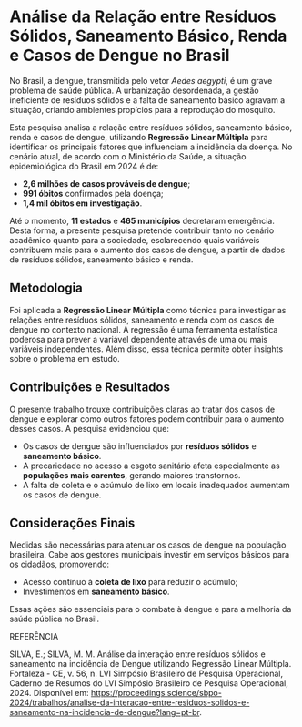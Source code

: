 <h1>Análise da Relação entre Resíduos Sólidos, Saneamento Básico, Renda e Casos de Dengue no Brasil</h1>

<p>No Brasil, a dengue, transmitida pelo vetor <em>Aedes aegypti</em>, é um grave problema de saúde pública. A urbanização desordenada, a gestão ineficiente de resíduos sólidos e a falta de saneamento básico agravam a situação, criando ambientes propícios para a reprodução do mosquito.</p>

<p>Esta pesquisa analisa a relação entre resíduos sólidos, saneamento básico, renda e casos de dengue, utilizando <strong>Regressão Linear Múltipla</strong> para identificar os principais fatores que influenciam a incidência da doença. No cenário atual, de acordo com o Ministério da Saúde, a situação epidemiológica do Brasil em 2024 é de:</p>

<ul>

<li><strong>2,6 milhões de casos prováveis de dengue</strong>;</li>

<li><strong>991 óbitos</strong> confirmados pela doença;</li>

<li><strong>1,4 mil óbitos em investigação</strong>.</li>

</ul>

<p>Até o momento, <strong>11 estados</strong> e <strong>465 municípios</strong> decretaram emergência. Desta forma, a presente pesquisa pretende contribuir tanto no cenário acadêmico quanto para a sociedade, esclarecendo quais variáveis contribuem mais para o aumento dos casos de dengue, a partir de dados de resíduos sólidos, saneamento básico e renda.</p>

<h2>Metodologia</h2>

<p>Foi aplicada a <strong>Regressão Linear Múltipla</strong> como técnica para investigar as relações entre resíduos sólidos, saneamento e renda com os casos de dengue no contexto nacional. A regressão é uma ferramenta estatística poderosa para prever a variável dependente através de uma ou mais variáveis independentes. Além disso, essa técnica permite obter insights sobre o problema em estudo.</p>

<h2>Contribuições e Resultados</h2>

<p>O presente trabalho trouxe contribuições claras ao tratar dos casos de dengue e explorar como outros fatores podem contribuir para o aumento desses casos. A pesquisa evidenciou que:</p>

<ul>

<li>Os casos de dengue são influenciados por <strong>resíduos sólidos</strong> e <strong>saneamento básico</strong>.</li>

<li>A precariedade no acesso a esgoto sanitário afeta especialmente as <strong>populações mais carentes</strong>, gerando maiores transtornos.</li>

<li>A falta de coleta e o acúmulo de lixo em locais inadequados aumentam os casos de dengue.</li>

</ul>

<h2>Considerações Finais</h2>

<p>Medidas são necessárias para atenuar os casos de dengue na população brasileira. Cabe aos gestores municipais investir em serviços básicos para os cidadãos, promovendo:</p>

<ul>

<li>Acesso contínuo à <strong>coleta de lixo</strong> para reduzir o acúmulo;</li>

<li>Investimentos em <strong>saneamento básico</strong>.</li>

</ul>

<p>Essas ações são essenciais para o combate à dengue e para a melhoria da saúde pública no Brasil.</p>

REFERÊNCIA

SILVA, E.; SILVA, M. M. Análise da interação entre resíduos sólidos e saneamento na incidência de Dengue utilizando Regressão Linear Múltipla. Fortaleza - CE, v. 56, n. LVI Simpósio Brasileiro de Pesquisa Operacional, Caderno de Resumos do LVI Simpósio Brasileiro de Pesquisa Operacional, 2024. Disponível em: <https://proceedings.science/sbpo-2024/trabalhos/analise-da-interacao-entre-residuos-solidos-e-saneamento-na-incidencia-de-dengue?lang=pt-br>.
